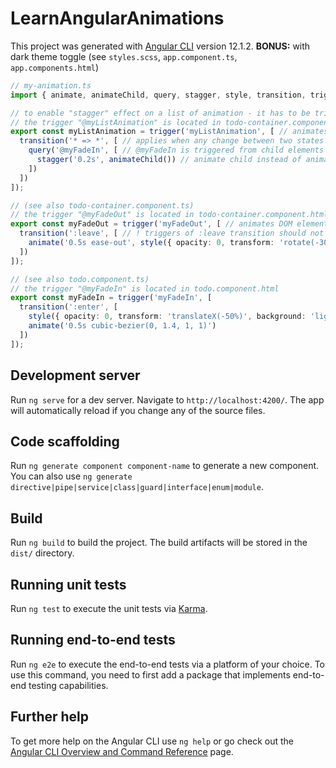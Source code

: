 # LearnAngularAnimations

This project was generated with [Angular CLI](https://github.com/angular/angular-cli) version 12.1.2.
**BONUS:** with dark theme toggle (see `styles.scss`, `app.component.ts`, `app.components.html`)
<br>

```typescript
// my-animation.ts
import { animate, animateChild, query, stagger, style, transition, trigger } from "@angular/animations";

// to enable "stagger" effect on a list of animation - it has to be triggered on a parent DOM element
// the trigger "@myListAnimation" is located in todo-container.component.html
export const myListAnimation = trigger('myListAnimation', [ // animates DOM elements that have @myListAnimation
  transition('* => *', [ // applies when any change between two states takes place
    query('@myFadeIn', [ // @myFadeIn is triggered from child elements (query or finds inner elements with this trigger 'myFadeIn')
      stagger('0.2s', animateChild()) // animate child instead of animating a parent with @myListAnimation trigger
    ])
  ])
]);

// (see also todo-container.component.ts)
// the trigger "@myFadeOut" is located in todo-container.component.html
export const myFadeOut = trigger('myFadeOut', [ // animates DOM elements that have @myFadeOut if transition to state ('leave') is met
  transition(':leave', [ // ! triggers of :leave transition should not be put directly on a child component leaving
    animate('0.5s ease-out', style({ opacity: 0, transform: 'rotate(-30deg) translateX(50%)' })) // ! else this animate not work will not because the element is already removed along with the trigger
  ])
]);

// (see also todo.component.ts)
// the trigger "@myFadeIn" is located in todo.component.html
export const myFadeIn = trigger('myFadeIn', [
  transition(':enter', [
    style({ opacity: 0, transform: 'translateX(-50%)', background: 'lightskyblue' }),
    animate('0.5s cubic-bezier(0, 1.4, 1, 1)')
  ])
]);
```

## Development server

Run `ng serve` for a dev server. Navigate to `http://localhost:4200/`. The app will automatically reload if you change any of the source files.

## Code scaffolding

Run `ng generate component component-name` to generate a new component. You can also use `ng generate directive|pipe|service|class|guard|interface|enum|module`.

## Build

Run `ng build` to build the project. The build artifacts will be stored in the `dist/` directory.

## Running unit tests

Run `ng test` to execute the unit tests via [Karma](https://karma-runner.github.io).

## Running end-to-end tests

Run `ng e2e` to execute the end-to-end tests via a platform of your choice. To use this command, you need to first add a package that implements end-to-end testing capabilities.

## Further help

To get more help on the Angular CLI use `ng help` or go check out the [Angular CLI Overview and Command Reference](https://angular.io/cli) page.
